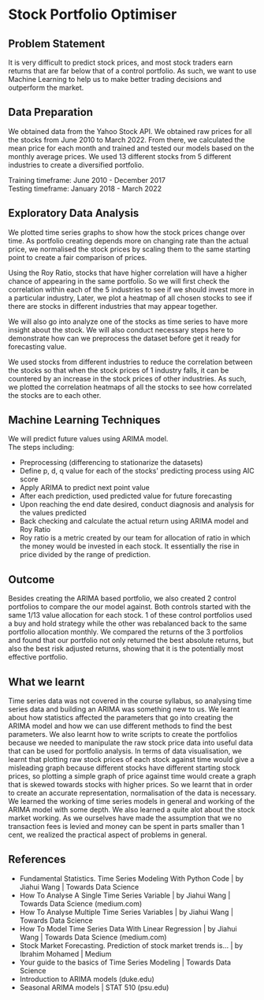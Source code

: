 # Stock Portfolio Optimiser

## Problem Statement
It is very difficult to predict stock prices, and most stock traders earn returns that are far below that of a control portfolio. As such, we want to use Machine Learning to help us to make better trading decisions and outperform the market.

## Data Preparation
We obtained data from the Yahoo Stock API. We obtained raw prices for all the stocks from June 2010 to March 2022. From there, we calculated the mean price for each month and trained and tested our models based on the monthly average prices. We used 13 different stocks from 5 different industries to create a diversified portfolio.  

Training timeframe: June 2010 - December 2017  
Testing timeframe: January 2018 - March 2022  

## Exploratory Data Analysis
We plotted time series graphs to show how the stock prices change over time. As portfolio creating depends more on changing rate than the actual price, we normalised the stock prices by scaling them to the same starting point to create a fair comparison of prices.  

Using the Roy Ratio, stocks that have higher correlation will have a higher chance of appearing in the same portfolio. So we will first check the correlation within each of the 5 industries to see if we should invest more in a particular industry, Later, we plot a heatmap of all chosen stocks to see if there are stocks in different industries that may appear together.  

We will also go into analyze one of the stocks as time series to have more insight about the stock. We will also conduct necessary steps here to demonstrate how can we preprocess the dataset before get it ready for forecasting value.  


We used stocks from different industries to reduce the correlation between the stocks so that when the stock prices of 1 industry falls, it can be countered by an increase in the stock prices of other industries. As such, we plotted the correlation heatmaps of all the stocks to see how correlated the stocks are to each other. 


## Machine Learning Techniques
We will predict future values using ARIMA model.  
The steps including:  
- Preprocessing (differencing to stationarize the datasets)
- Define p, d, q value for each of the stocks' predicting process using AIC score
- Apply ARIMA to predict next point value
- After each prediction, used predicted value for future forecasting
- Upon reaching the end date desired, conduct diagnosis and analysis for the values predicted
- Back checking and calculate the actual return using ARIMA model and Roy Ratio
- Roy ratio is a metric created by our team for allocation of ratio in which the money would be invested in each stock. It essentially the rise in price divided by the range of prediction.​

## Outcome
Besides creating the ARIMA based portfolio, we also created 2 control portfolios to compare the our model against. Both controls started with the same 1/13 value allocation for each stock. 1 of these control portfolios used a buy and hold strategy while the other was rebalanced back to the same portfolio allocation monthly.
We compared the returns of the 3 portfolios and found that our portfolio not only returned the best absolute returns, but also the best risk adjusted returns, showing that it is the potentially most effective portfolio.

## What we learnt
Time series data was not covered in the course syllabus, so analysing time series data and building an ARIMA was something new to us. We learnt about how statistics affected the parameters that go into creating the ARIMA model and how we can use different methods to find the best parameters. We also learnt how to write scripts to create the portfolios because we needed to manipulate the raw stock price data into useful data that can be used for portfolio analysis. In terms of data visualisation, we learnt that plotting raw stock prices of each stock against time would give a misleading graph because different stocks have different starting stock prices, so plotting a simple graph of price against time would create a graph that is skewed towards stocks with higher prices. So we learnt that in order to create an accurate representation, normalisation of the data is necessary.
We learned the working of time series models in general and working of the ARIMA model with some depth. We also learned a quite alot about the stock market working. As we ourselves have made the assumption that we no transaction fees is levied and money can be spent in parts smaller than 1 cent, we realized the practical aspect of problems in general. 

## References
- Fundamental Statistics. Time Series Modeling With Python Code | by Jiahui Wang | Towards Data Science 
- How To Analyse A Single Time Series Variable | by Jiahui Wang | Towards Data Science (medium.com) 
- How To Analyse Multiple Time Series Variables | by Jiahui Wang | Towards Data Science 
- How To Model Time Series Data With Linear Regression | by Jiahui Wang | Towards Data Science (medium.com) 
- Stock Market Forecasting. Prediction of stock market trends is… | by Ibrahim Mohamed | Medium 
- Your guide to the basics of Time Series Modeling | Towards Data Science
- Introduction to ARIMA models (duke.edu) 
- Seasonal ARIMA models | STAT 510 (psu.edu) 
